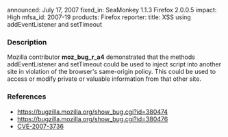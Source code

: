 announced: July 17, 2007
fixed_in: SeaMonkey 1.1.3
          Firefox 2.0.0.5
impact: High
mfsa_id: 2007-19
products: Firefox
reporter: 
title: XSS using addEventListener and setTimeout

<h3>Description</h3>

<p>Mozilla contributor <strong>moz_bug_r_a4</strong> demonstrated that the methods 
addEventListener and setTimeout could be used to inject script into 
another site in violation of the browser's same-origin policy. This 
could be used to access or modify private or valuable information from 
that other site.</p>

<h3>References</h3>

<ul>
<li><a href="https://bugzilla.mozilla.org/show_bug.cgi?id=380474">
https://bugzilla.mozilla.org/show_bug.cgi?id=380474</a></li>
<li><a href="https://bugzilla.mozilla.org/show_bug.cgi?id=380476">
https://bugzilla.mozilla.org/show_bug.cgi?id=380476</a></li>
<li><a href="http://nvd.nist.gov/nvd.cfm?cvename=CVE-2007-3736">CVE-2007-3736</a></li>
</ul>



